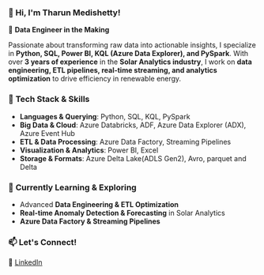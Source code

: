 ### 👋 Hi, I'm **Tharun Medishetty**!  

🚀 **Data Engineer in the Making**  

Passionate about transforming raw data into actionable insights, I specialize in **Python, SQL, Power BI, KQL (Azure Data Explorer), and PySpark**. With over **3 years of experience** in the **Solar Analytics industry**, I work on **data engineering, ETL pipelines, real-time streaming, and analytics optimization** to drive efficiency in renewable energy.  

### 🔧 **Tech Stack & Skills**  
- **Languages & Querying**: Python, SQL, KQL, PySpark  
- **Big Data & Cloud**: Azure Databricks, ADF, Azure Data Explorer (ADX), Azure Event Hub 
- **ETL & Data Processing**:  Azure Data Factory, Streaming Pipelines  
- **Visualization & Analytics**: Power BI, Excel  
- **Storage & Formats**: Azure Delta Lake(ADLS Gen2), Avro, parquet and Delta  

### 🌱 **Currently Learning & Exploring**  
- Advanced **Data Engineering & ETL Optimization**  
- **Real-time Anomaly Detection & Forecasting** in Solar Analytics  
- **Azure Data Factory & Streaming Pipelines**  

### 📫 **Let's Connect!**  
🔗 [LinkedIn](https://www.linkedin.com/in/tharun-kumar-medishetty-78625b196/)  

